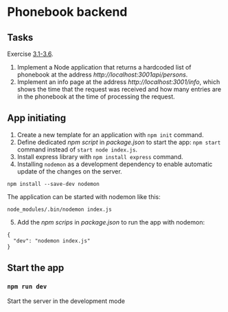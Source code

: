 # Phonebook backend

## Tasks
Exercise [3.1-3.6](https://fullstackopen.com/en/part3/node_js_and_express#exercises-3-1-3-6).
1. Implement a Node application that returns a hardcoded list of phonebook at the address _http://localhost:3001api/persons_.
2. Implement an info page at the address _http://localhost:3001/info_, which shows the time that the request was received and how many entries are in the phonebook at the time of processing the request.

## App initiating
1. Create a new template for an application with `npm init` command.
2. Define dedicated _npm script_ in _package.json_ to start the app: `npm start` command instead of `start node index.js`.
3. Install express library with `npm install express` command.
4. Installing `nodemon` as a development dependency to enable automatic update of the changes on the server.
```
npm install --save-dev nodemon
```
The application can be started with nodemon like this:
```
node_modules/.bin/nodemon index.js
```
5. Add the _npm scrips_ in _package.json_ to run the app with nodemon:
```
{
  "dev": "nodemon index.js"
}
```

## Start the app
### `npm run dev`
Start the server in the development mode

